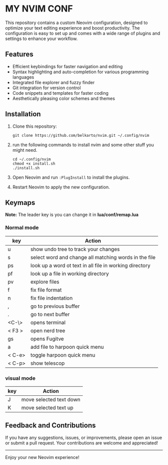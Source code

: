 # MY NVIM CONF
This repository contains a custom Neovim configuration, designed to optimize your text editing experience and boost productivity. The configuration is easy to set up and comes with a wide range of plugins and settings to enhance your workflow.

## Features

- Efficient keybindings for faster navigation and editing
- Syntax highlighting and auto-completion for various programming languages
- Integrated file explorer and fuzzy finder
- Git integration for version control
- Code snippets and templates for faster coding
- Aesthetically pleasing color schemes and themes

## Installation

1. Clone this repository:

   ```
   git clone https://github.com/belkarto/nvim.git ~/.config/nvim
   ```
2. run the following commands to install nvim and some other stuff you might need.
    ```
    cd ~/.config/nvim
    chmod +x install.sh
    ./install.sh
    ```

4. Open Neovim and run `:PlugInstall` to install the plugins.

5. Restart Neovim to apply the new configuration.

## Keymaps
**Note:** The leader key is <space> you can change it in **lua/conf/remap.lua**
### Normal mode
| key           | Action                                         |
|---------------|------------------------------------------------|
| <leader>u     | show undo tree to track your changes           |
| <leader>s     | select word and change all matching words in the file|
| <leader>ps    | look up a word ot text in all file in working directory|
| <leader>pf    | look up a file in working directory            |
| <leader>pv    | explore files                                  |
| <leader>f     | fix file format                                |
| <leader>n     | fix file indentation                           |
| <leader>,     | go to previous buffer                          |
| <leader>.     | go to next buffer                              |
| <C-\\>        | opens terminal                                 |
| < F3 >          | open nerd tree                                 |
| <leader>gs    | opens Fugitve                                  |
| <leader>a     | add file to harpoon quick menu                 |
| < C-e>         | toggle harpoon quick menu                      |
| < C-p>         | show telescop                                  |

### visual mode
| key           | Action                                         |
|---------------|------------------------------------------------|
| J             | move selected text down                        |
| K             | move selected text up                          |


## Feedback and Contributions

If you have any suggestions, issues, or improvements, please open an issue or submit a pull request. Your contributions are welcome and appreciated!

---

Enjoy your new Neovim experience!
